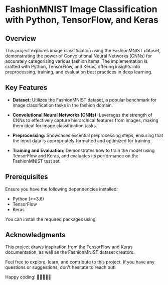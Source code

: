 # FashionMNIST Image Classification with Python, TensorFlow, and Keras

## Overview

This project explores image classification using the FashionMNIST dataset, demonstrating the power of Convolutional Neural Networks (CNNs) for accurately categorizing various fashion items. The implementation is crafted with Python, TensorFlow, and Keras, offering insights into preprocessing, training, and evaluation best practices in deep learning.

## Key Features

- **Dataset:** Utilizes the FashionMNIST dataset, a popular benchmark for image classification tasks in the fashion domain.

- **Convolutional Neural Networks (CNNs):** Leverages the strength of CNNs to effectively capture hierarchical features from images, making them ideal for image classification tasks.

- **Preprocessing:** Showcases essential preprocessing steps, ensuring that the input data is appropriately formatted and optimized for training.

- **Training and Evaluation:** Demonstrates how to train the model using TensorFlow and Keras, and evaluates its performance on the FashionMNIST test set.

## Prerequisites

Ensure you have the following dependencies installed:

- Python (>=3.6)
- TensorFlow
- Keras

You can install the required packages using:

## Acknowledgments

This project draws inspiration from the TensorFlow and Keras documentation, as well as the FashionMNIST dataset creators.

Feel free to explore, learn, and contribute to this project. If you have any questions or suggestions, don't hesitate to reach out!

Happy coding! 🚀👩‍💻👨‍💻
